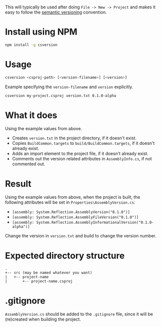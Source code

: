 This will typically be used after doing `File -> New -> Project` and makes it easy to follow the [semantic versioning](<http://semver.org/>) convention.

# Install using NPM

```bash
npm install -g csversion
```

# Usage

```bash
csversion <csproj-path> [<version-filename>] [<version>]
```

Example specifying the `version-filename` and `version` explicitly.

```bash
csversion my-project.csproj version.txt 0.1.0-alpha
```

# What it does

Using the example values from above.

* Creates `version.txt` in the project directory, if it doesn't exist.
* Copies `BuildCommon.targets` to `build/BuildCommon.targets`, if it doesn't already exist.
* Adds an import element to the project file, if it doesn't already exist.
* Comments out the version related attributes in `AssemblyInfo.cs`, if not commented out.

# Result

Using the example values from above, when the project is built, the following attributes will be set in `Properties\AssemblyVersion.cs`:

* `[assembly: System.Reflection.AssemblyVersion("0.1.0")]`
* `[assembly: System.Reflection.AssemblyFileVersion("0.1.0")]`
* `[assembly: System.Reflection.AssemblyInformationalVersion("0.1.0-alpha")]`

Change the version in `version.txt` and build to change the version number.

# Expected directory structure

```
.
+-- src (may be named whatever you want)
|   +-- project-name
|       +-- project-name.csproj
```

# .gitignore

`AssemblyVersion.cs` should be added to the `.gitignore` file, since it will be (re)created when building the project.  